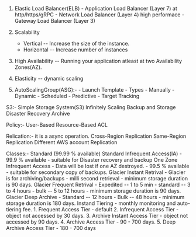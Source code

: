1. Elastic Load Balancer(ELB)
       - Application Load Balancer (Layer 7) at http/https/gRPC
       - Network Load Balancer (Layer 4) high performace
       - Gateway Load Balancer (Layer 3)
   
2. Scalability
    - Vertical -- Increase the size of the instance.
    - Horizontal -- Increase number of instances
3. High Availability -- Running your application atleast at two Availability Zones(AZ).
4. Elasticity -- dynamic scaling
5. AutoScalingGroup(ASG):-
       - Launch Template
       - Types
           - Manually
           - Dynamic
           - Scheduled
           - Predictive
           - Target Tracking

S3:-
       Simple Storage System(S3)
       Infinitely Scaling
       Backup and Storage
       Disaster Recovery
       Archive

Policy:-
       User-Based
       Resource-Based
       ACL

Relication:- it is a async operation.
       Cross-Region Replication
       Same-Region Replication
       Different AWS account Replication

Classes:-
       Standard (99.99 % available)
       Standard Infrequent Access(IA)
              - 99.9 % available
              - suitable for Disaster recovery and backup
       One Zone Infrequent Access
              - Data will be lost if one AZ destroyed.
              - 99.5 % available
              - suitable for secondary copy of backups.
       Glacier Instant Retrival
              - Glacier is for archiving/backups
              - milli second retrieval
              - minimum storage duration is 90 days.
       Glacier Frequent Retrival
              - Expedited -- 1 to 5 min
              - standard -- 3 to 4 hours
              - bulk -- 5 to 12 hours
              - minimum storage duration is 90 days.
       Glacier Deep Archive
              - Standard -- 12 hours
              - Bulk -- 48 hours
              - minimum storage duration is 180 days.
       Instand Tiering
              - monthly monitoring and auto-tiering fee.
                     1. Frequent Access Tier - default
                     2. Infrequent Access Tier - object not accessed by 30 days.
                     3. Archive Instant Access Tier - object not accessed by 90 days.
                     4. Archive Access Tier - 90 - 700 days.
                     5. Deep Archive Access Tier - 180 - 700 days
       
       
       
           
